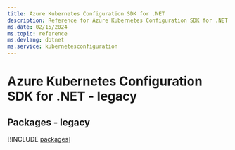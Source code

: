 ```yaml
---
title: Azure Kubernetes Configuration SDK for .NET
description: Reference for Azure Kubernetes Configuration SDK for .NET
ms.date: 02/15/2024
ms.topic: reference
ms.devlang: dotnet
ms.service: kubernetesconfiguration
---
```

# Azure Kubernetes Configuration SDK for .NET - legacy
## Packages - legacy
[!INCLUDE [packages](kubernetes-configuration-index.md)]